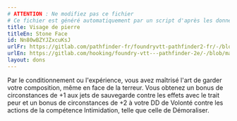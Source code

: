 ```yaml
---
# ATTENTION : Ne modifiez pas ce fichier
# Ce fichier est généré automatiquement par un script d'après les données du module Foundry VTT officiel et de sa traduction
title: Visage de pierre
titleEn: Stone Face
id: Nn80wBZYJZxcuKsJ
urlFr: https://gitlab.com/pathfinder-fr/foundryvtt-pathfinder2-fr/-/blob/master/data/feats/Nn80wBZYJZxcuKsJ.htm
urlEn: https://gitlab.com/hooking/foundry-vtt---pathfinder-2e/-/blob/master/packs/data/feats.db/stone-face.json
layout: dons
---
```

Par le conditionnement ou l'expérience, vous avez maîtrisé l'art de garder votre composition, même en face de la terreur. Vous obtenez un bonus de circonstances de +1 aux jets de sauvegarde contre les effets avec le trait peur et un bonus de circonstances de +2 à votre DD de Volonté contre les actions de la compétence Intimidation, telle que celle de Démoraliser.
